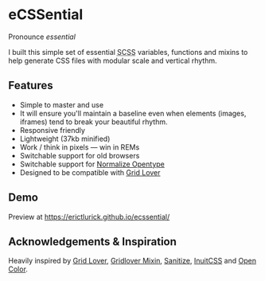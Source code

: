 # eCSSential

Pronounce <em>essential</em>

I built this simple set of essential <abbr title="Sassy CSS">SCSS</abbr> variables, functions and mixins to help generate CSS files with modular scale and vertical rhythm.

<h2>Features</h2>
<ul>
<li>Simple to master and use</li>
<li>It will ensure you'll maintain a baseline even when elements (images, iframes) tend to break your beautiful rhythm.</li>
<li>Responsive friendly</li>
<li>Lightweight (37kb minified)</li>
<li>Work / think in pixels — win in REMs</li>
<li>Switchable support for old browsers</li>
<li>Switchable support for <a href="http://kennethormandy.com/journal/normalize-opentype-css">Normalize Opentype</a></li>
<li>Designed to be compatible with <a href="http://www.gridlover.net/">Grid Lover</a></li>
</ul>

<h2>Demo</h2>
<p>Preview at <a href="https://erictlurick.github.io/ecssential/">https://erictlurick.github.io/ecssential/</a></p>

<h2>Acknowledgements &amp; Inspiration</h2>
Heavily inspired by <a href="http://www.gridlover.net/">Grid Lover</a>, <a href="https://github.com/sevenupcan/gridlover-mixin">Gridlover Mixin</a>, <a href="https://10up.github.io/sanitize.css/">Sanitize</a>, <a href="https://github.com/inuitcss">InuitCSS</a> and <a href="https://yeun.github.io/open-color/">Open Color</a>.
